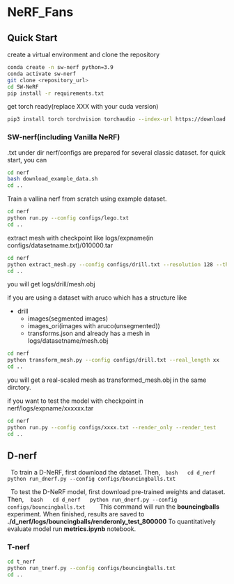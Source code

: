 # NeRF_Fans
## Quick Start
create a virtual environment and clone the repository
  ```bash
  conda create -n sw-nerf python=3.9
  conda activate sw-nerf
  git clone <repository_url>
  cd SW-NeRF
  pip install -r requirements.txt
  ```
get torch ready(replace XXX with your cuda version)
```bash  
pip3 install torch torchvision torchaudio --index-url https://download.pytorch.org/whl/cuXXX
```


###  SW-nerf(including Vanilla NeRF)
  .txt under dir nerf/configs are prepared for several classic dataset.
  for quick start, you can
  ```bash
  cd nerf
  bash download_example_data.sh
  cd ..
  ```
  Train a vallina nerf from scratch using example dataset.
  ```bash
  cd nerf
  python run.py --config configs/lego.txt
  cd ..
  ```
  extract mesh with checkpoint like logs/expname(in configs/datasetname.txt)/010000.tar
  ```bash
  cd nerf
  python extract_mesh.py --config configs/drill.txt --resolution 128 --threshold 8
  cd ..
  ```
  you will get logs/drill/mesh.obj


  if you are using a dataset with aruco which has a structure like
  - drill
    - images(segmented images)
    - images_ori(images with aruco(unsegmented))
    - transforms.json
  and already has a mesh in logs/datasetname/mesh.obj
  ```bash
  cd nerf
  python transform_mesh.py --config configs/drill.txt --real_length xx
  cd ..
  ```
  you will get a real-scaled mesh as transformed_mesh.obj in the same dirctory.


  if you want to test the model with checkpoint in nerf/logs/expname/xxxxxx.tar
  ```bash
  cd nerf
  python run.py --config configs/xxxx.txt --render_only --render_test
  cd ..
  ```
## D-nerf
  To train a D-NeRF, first download the dataset. Then,
  ```bash
  cd d_nerf
  python run_dnerf.py --config configs/bouncingballs.txt
  ```

  To test the D-NeRF model, first download pre-trained weights and dataset. Then,
   ```bash
  cd d_nerf
  python run_dnerf.py --config configs/bouncingballs.txt
  ```
  This command will run the **bouncingballs** experiment. When finished, results are saved to **./d_nerf/logs/bouncingballs/renderonly_test_800000** To quantitatively evaluate model run **metrics.ipynb** notebook.

### T-nerf
  ```bash
  cd t_nerf
  python run_tnerf.py --config configs/bouncingballs.txt
  cd ..
  ```
